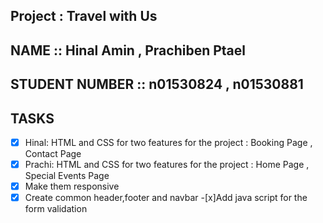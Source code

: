 ## Project : Travel with Us

## NAME :: Hinal Amin , Prachiben Ptael 
## STUDENT NUMBER :: n01530824 , n01530881

## TASKS

 -[x] Hinal: HTML and CSS for two features for the project :  Booking Page , Contact Page
 -[x] Prachi: HTML and CSS for two features for the project :  Home Page , Special Events Page
 -[x] Make them responsive
 -[x] Create common header,footer and navbar 
 -[x]Add java script for the form validation
